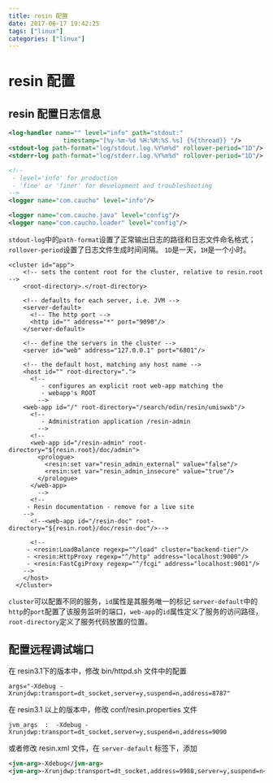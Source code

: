 ```yaml
---
title: resin 配置
date: 2017-06-17 19:42:25
tags: ["linux"]
categories: ["linux"]
---
```


# resin 配置
## resin 配置日志信息
```xml
<log-handler name="" level="info" path="stdout:"
               timestamp="[%y-%m-%d %H:%M:%S.%s] {%{thread}} "/>
<stdout-log path-format="log/stdout.log.%Y%m%d" rollover-period="1D"/>
<stderr-log path-format="log/stderr.log.%Y%m%d" rollover-period="1D"/>

<!--
 - level='info' for production
 - 'fine' or 'finer' for development and troubleshooting
-->
<logger name="com.caucho" level="info"/>

<logger name="com.caucho.java" level="config"/>
<logger name="com.caucho.loader" level="config"/>
```
`stdout-log`中的`path-format`设置了正常输出日志的路径和日志文件命名格式；`rollover-period`设置了日志文件生成时间间隔。 `1D`是一天，`1H`是一个小时。
<!-- more -->
```
<cluster id="app">
    <!-- sets the content root for the cluster, relative to resin.root -->
    <root-directory>.</root-directory>

    <!-- defaults for each server, i.e. JVM -->
    <server-default>
      <!-- The http port -->
      <http id="" address="*" port="9090"/>
    </server-default>

    <!-- define the servers in the cluster -->
    <server id="web" address="127.0.0.1" port="6801"/>

    <!-- the default host, matching any host name -->
    <host id="" root-directory=".">
      <!--
         - configures an explicit root web-app matching the
         - webapp's ROOT
        -->
	<web-app id="/" root-directory="/search/odin/resin/umiswxb"/>      
      <!--
         - Administration application /resin-admin
        -->
      <!--
      <web-app id="/resin-admin" root-directory="${resin.root}/doc/admin">
        <prologue>
          <resin:set var="resin_admin_external" value="false"/>
          <resin:set var="resin_admin_insecure" value="true"/>
        </prologue>
      </web-app>
        -->
      <!--
	 - Resin documentation - remove for a live site
	-->
      <!--<web-app id="/resin-doc" root-directory="${resin.root}/doc/resin-doc"/>-->

      <!--
	 - <resin:LoadBalance regexp="^/load" cluster="backend-tier"/>
	 - <resin:HttpProxy regexp="^/http" address="localhost:9000"/>
	 - <resin:FastCgiProxy regexp="^/fcgi" address="localhost:9001"/>
	-->
    </host>
  </cluster>
```
`cluster`可以配置不同的服务，`id`属性是其服务唯一的标记
`server-default`中的`http`的`port`配置了该服务监听的端口，`web-app`的`id`属性定义了服务的访问路径，`root-directory`定义了服务代码放置的位置。

## 配置远程调试端口

在 resin3.1下的版本中，修改 bin/httpd.sh 文件中的配置
```
args="-Xdebug -Xrunjdwp:transport=dt_socket,server=y,suspend=n,address=8787"
```
在 resin3.1 以上的版本中，修改 conf/resin.properties 文件
```
jvm_args  :  -Xdebug -Xrunjdwp:transport=dt_socket,server=y,suspend=n,address=9090  
```
或者修改 resin.xml 文件，在 `server-default` 标签下，添加
```xml
<jvm-arg>-Xdebug</jvm-arg>
<jvm-arg>-Xrunjdwp:transport=dt_socket,address=9988,server=y,suspend=n</jvm-arg>
```
